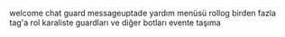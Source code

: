 welcome 
chat guard messageuptade
yardım menüsü
rollog
birden fazla tag'a rol
karaliste
guardları ve diğer botları evente taşıma
